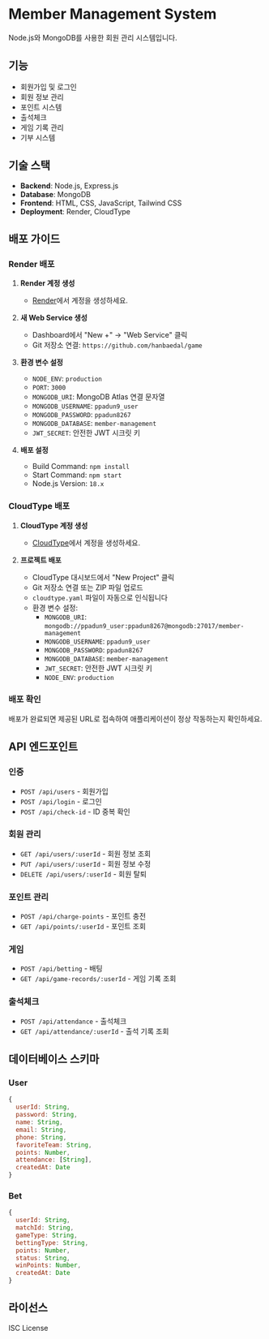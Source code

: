# Member Management System

Node.js와 MongoDB를 사용한 회원 관리 시스템입니다.

## 기능

- 회원가입 및 로그인
- 회원 정보 관리
- 포인트 시스템
- 출석체크
- 게임 기록 관리
- 기부 시스템

## 기술 스택

- **Backend**: Node.js, Express.js
- **Database**: MongoDB
- **Frontend**: HTML, CSS, JavaScript, Tailwind CSS
- **Deployment**: Render, CloudType

## 배포 가이드

### Render 배포

1. **Render 계정 생성**
   - [Render](https://render.com)에서 계정을 생성하세요.

2. **새 Web Service 생성**
   - Dashboard에서 "New +" → "Web Service" 클릭
   - Git 저장소 연결: `https://github.com/hanbaedal/game`

3. **환경 변수 설정**
   - `NODE_ENV`: `production`
   - `PORT`: `3000`
   - `MONGODB_URI`: MongoDB Atlas 연결 문자열
   - `MONGODB_USERNAME`: `ppadun9_user`
   - `MONGODB_PASSWORD`: `ppadun8267`
   - `MONGODB_DATABASE`: `member-management`
   - `JWT_SECRET`: 안전한 JWT 시크릿 키

4. **배포 설정**
   - Build Command: `npm install`
   - Start Command: `npm start`
   - Node.js Version: `18.x`

### CloudType 배포

1. **CloudType 계정 생성**
   - [CloudType](https://cloudtype.io)에서 계정을 생성하세요.

2. **프로젝트 배포**
   - CloudType 대시보드에서 "New Project" 클릭
   - Git 저장소 연결 또는 ZIP 파일 업로드
   - `cloudtype.yaml` 파일이 자동으로 인식됩니다
   - 환경 변수 설정:
     - `MONGODB_URI`: `mongodb://ppadun9_user:ppadun8267@mongodb:27017/member-management`
     - `MONGODB_USERNAME`: `ppadun9_user`
     - `MONGODB_PASSWORD`: `ppadun8267`
     - `MONGODB_DATABASE`: `member-management`
     - `JWT_SECRET`: 안전한 JWT 시크릿 키
     - `NODE_ENV`: `production`

### 배포 확인
배포가 완료되면 제공된 URL로 접속하여 애플리케이션이 정상 작동하는지 확인하세요.

## API 엔드포인트

### 인증
- `POST /api/users` - 회원가입
- `POST /api/login` - 로그인
- `POST /api/check-id` - ID 중복 확인

### 회원 관리
- `GET /api/users/:userId` - 회원 정보 조회
- `PUT /api/users/:userId` - 회원 정보 수정
- `DELETE /api/users/:userId` - 회원 탈퇴

### 포인트 관리
- `POST /api/charge-points` - 포인트 충전
- `GET /api/points/:userId` - 포인트 조회

### 게임
- `POST /api/betting` - 배팅
- `GET /api/game-records/:userId` - 게임 기록 조회

### 출석체크
- `POST /api/attendance` - 출석체크
- `GET /api/attendance/:userId` - 출석 기록 조회

## 데이터베이스 스키마

### User
```javascript
{
  userId: String,
  password: String,
  name: String,
  email: String,
  phone: String,
  favoriteTeam: String,
  points: Number,
  attendance: [String],
  createdAt: Date
}
```

### Bet
```javascript
{
  userId: String,
  matchId: String,
  gameType: String,
  bettingType: String,
  points: Number,
  status: String,
  winPoints: Number,
  createdAt: Date
}
```

## 라이선스

ISC License 